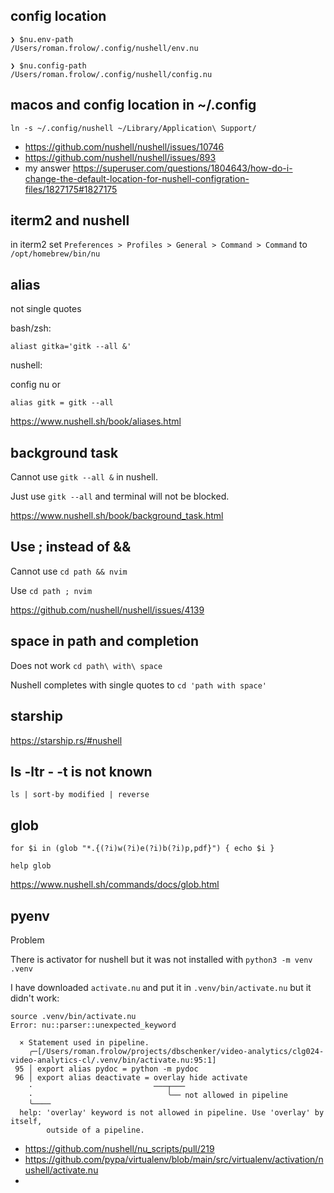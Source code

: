 ## config location

```nushell
❯ $nu.env-path
/Users/roman.frolow/.config/nushell/env.nu

❯ $nu.config-path
/Users/roman.frolow/.config/nushell/config.nu
```

## macos and config location in ~/.config

`ln -s ~/.config/nushell ~/Library/Application\ Support/`

- https://github.com/nushell/nushell/issues/10746
- https://github.com/nushell/nushell/issues/893
- my answer https://superuser.com/questions/1804643/how-do-i-change-the-default-location-for-nushell-configration-files/1827175#1827175

## iterm2 and nushell

in iterm2 set `Preferences > Profiles > General > Command > Command` to `/opt/homebrew/bin/nu`

## alias

not single quotes

bash/zsh:

`aliast gitka='gitk --all &'`

nushell:

config nu or

`alias gitk = gitk --all`

https://www.nushell.sh/book/aliases.html

## background task

Cannot use `gitk --all &` in nushell.

Just use `gitk --all` and terminal will not be blocked.

https://www.nushell.sh/book/background_task.html

## Use ; instead of &&

Cannot use `cd path && nvim`

Use `cd path ; nvim`

https://github.com/nushell/nushell/issues/4139

## space in path and completion

Does not work `cd path\ with\ space`

Nushell completes with single quotes to `cd 'path with space'`

## starship

https://starship.rs/#nushell

## ls -ltr - -t is not known

`ls | sort-by modified | reverse`

## glob

`for $i in (glob "*.{(?i)w(?i)e(?i)b(?i)p,pdf}") { echo $i }`

`help glob`

https://www.nushell.sh/commands/docs/glob.html

## pyenv

Problem

There is activator for nushell but it was not installed with `python3 -m venv .venv`

I have downloaded `activate.nu` and put it in `.venv/bin/activate.nu` but it didn't work:

```nushell
source .venv/bin/activate.nu
Error: nu::parser::unexpected_keyword

  × Statement used in pipeline.
    ╭─[/Users/roman.frolow/projects/dbschenker/video-analytics/clg024-video-analytics-cl/.venv/bin/activate.nu:95:1]
 95 │ export alias pydoc = python -m pydoc
 96 │ export alias deactivate = overlay hide activate
    ·                           ───┬───
    ·                              ╰── not allowed in pipeline
    ╰────
  help: 'overlay' keyword is not allowed in pipeline. Use 'overlay' by itself,
        outside of a pipeline.
```

- https://github.com/nushell/nu_scripts/pull/219
- https://github.com/pypa/virtualenv/blob/main/src/virtualenv/activation/nushell/activate.nu
-
